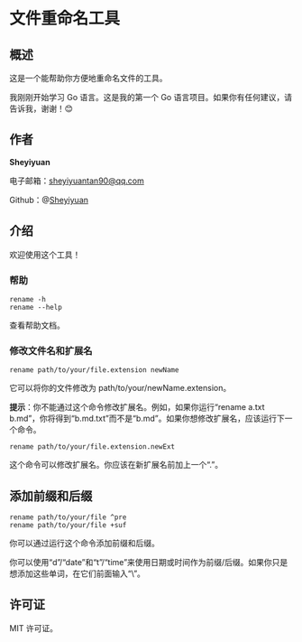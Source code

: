 # 文件重命名工具

## 概述
这是一个能帮助你方便地重命名文件的工具。

我刚刚开始学习 Go 语言。这是我的第一个 Go 语言项目。如果你有任何建议，请告诉我，谢谢！😊

## 作者
**Sheyiyuan**

电子邮箱：sheyiyuantan90@qq.com

Github：@[Sheyiyuan](http://github.com/Sheyiyuan)

## 介绍

欢迎使用这个工具！

### 帮助
```shell
rename -h
rename --help
```
查看帮助文档。

### 修改文件名和扩展名
```shell
rename path/to/your/file.extension newName
```
它可以将你的文件修改为 path/to/your/newName.extension。

**提示**：你不能通过这个命令修改扩展名。例如，如果你运行“rename a.txt b.md”，你将得到“b.md.txt”而不是“b.md”。如果你想修改扩展名，应该运行下一个命令。
```shell
rename path/to/your/file.extension.newExt
```
这个命令可以修改扩展名。你应该在新扩展名前加上一个“.”。

## 添加前缀和后缀
```shell
rename path/to/your/file ^pre
rename path/to/your/file +suf
```
你可以通过运行这个命令添加前缀和后缀。

你可以使用“d”/“date”和“t”/“time”来使用日期或时间作为前缀/后缀。如果你只是想添加这些单词，在它们前面输入“\\”。

## 许可证
MIT 许可证。